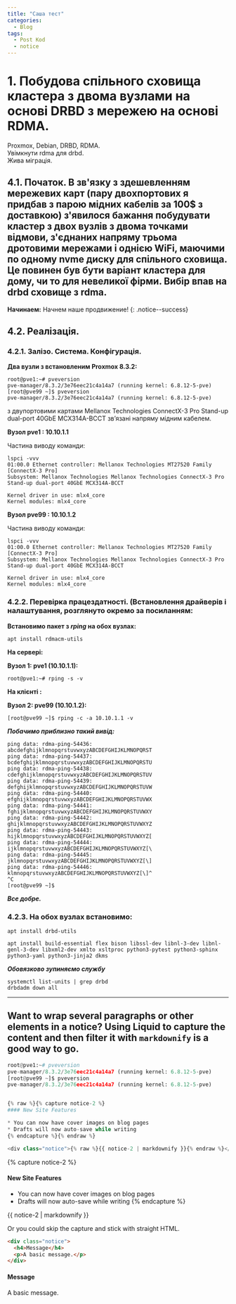```yaml
---
title: "Саша тест"
categories:
  - Blog
tags:
  - Post Kod
  - notice
---
```


# 1.	Побудова спільного сховища кластера з двома вузлами на основі DRBD з мережею на основі RDMA. 
Proxmox, Debian, DRBD, RDMA.   
Увімкнути rdma для drbd.  
Жива міграція.
## 4.1. Початок. В зв'язку з здешевленням мережевих карт (пару двоxпортових я придбав з парою мідних кабелів за 100$ з доставкою) з'явилося бажання побудувати кластер з двох вузлів з двома точками відмови, з'єднаних напряму трьома дротовими мережами і однією WiFi, маючими по одному nvme диску для спільного сховища. Це повинен  був бути варіант кластера для дому, чи то для невеликої фірми. Вибір впав на drbd сховище з rdma.
 
**Начинаем:** Начнем наше продвижение!
{: .notice--success}

## 4.2. Реалізація.
### 4.2.1. Залізо. Система. Конфігурація.
  
  **Два вузли з встановленим Proxmox 8.3.2:**
    
```
root@pve1:~# pveversion 
pve-manager/8.3.2/3e76eec21c4a14a7 (running kernel: 6.8.12-5-pve)
[root@pve99 ~]$ pveversion
pve-manager/8.3.2/3e76eec21c4a14a7 (running kernel: 6.8.12-5-pve)

```

з двупортовими картами Mellanox Technologies ConnectX-3 Pro Stand-up dual-port 40GbE MCX314A-BCCT зв’язані напряму мідним кабелем.
    
  **Вузол pve1 : 10.10.1.1**

  Частина виводу команди:  

```
lspci -vvv  
01:00.0 Ethernet controller: Mellanox Technologies MT27520 Family [ConnectX-3 Pro]  
Subsystem: Mellanox Technologies Mellanox Technologies ConnectX-3 Pro Stand-up dual-port 40GbE MCX314A-BCCT
```
```
Kernel driver in use: mlx4_core
Kernel modules: mlx4_core
```
**Вузол pve99 : 10.10.1.2**  

Частина виводу команди:  
```
lspci -vvv
01:00.0 Ethernet controller: Mellanox Technologies MT27520 Family [ConnectX-3 Pro]
Subsystem: Mellanox Technologies Mellanox Technologies ConnectX-3 Pro Stand-up dual-port 40GbE MCX314A-BCCT 
```
```
Kernel driver in use: mlx4_core
Kernel modules: mlx4_core
```
### 4.2.2. Перевірка працездатності. (Встановлення драйверів і налаштування, розглянуто окремо за посиланням:  

**Встановимо пакет з *rping*  на обох вузлах:**  
```
apt install rdmacm-utils
```
**На сервері:**  

**Вузол 1: pve1 (10.10.1.1):**  
```
root@pve1:~# rping -s -v 
```
**На клієнті :**  

**Вузол 2: pve99 (10.10.1.2):**  
```
[root@pve99 ~]$ rping -c -a 10.10.1.1 -v
```
***Побачимо приблизно такий вивід:***    
```
ping data: rdma-ping-54436: abcdefghijklmnopqrstuvwxyzABCDEFGHIJKLMNOPQRST
ping data: rdma-ping-54437: bcdefghijklmnopqrstuvwxyzABCDEFGHIJKLMNOPQRSTU
ping data: rdma-ping-54438: cdefghijklmnopqrstuvwxyzABCDEFGHIJKLMNOPQRSTUV
ping data: rdma-ping-54439: defghijklmnopqrstuvwxyzABCDEFGHIJKLMNOPQRSTUVW
ping data: rdma-ping-54440: efghijklmnopqrstuvwxyzABCDEFGHIJKLMNOPQRSTUVWX
ping data: rdma-ping-54441: fghijklmnopqrstuvwxyzABCDEFGHIJKLMNOPQRSTUVWXY
ping data: rdma-ping-54442: ghijklmnopqrstuvwxyzABCDEFGHIJKLMNOPQRSTUVWXYZ
ping data: rdma-ping-54443: hijklmnopqrstuvwxyzABCDEFGHIJKLMNOPQRSTUVWXYZ[
ping data: rdma-ping-54444: ijklmnopqrstuvwxyzABCDEFGHIJKLMNOPQRSTUVWXYZ[\
ping data: rdma-ping-54445: jklmnopqrstuvwxyzABCDEFGHIJKLMNOPQRSTUVWXYZ[\]
ping data: rdma-ping-54446: klmnopqrstuvwxyzABCDEFGHIJKLMNOPQRSTUVWXYZ[\]^
^C
[root@pve99 ~]$
```
***Все добре.***  
### 4.2.3. На обох вузлах встановимо:   
```
apt install drbd-utils
```
```
apt install build-essential flex bison libssl-dev libnl-3-dev libnl-genl-3-dev libxml2-dev xmlto xsltproc python3-pytest python3-sphinx python3-yaml python3-jinja2 dkms
```
***Обовязково зупиняємо службу***  
```
systemctl list-units | grep drbd
drbdadm down all
```




    





---
Want to wrap several paragraphs or other elements in a notice? Using Liquid to capture the content and then filter it with `markdownify` is a good way to go.
---
```python
root@pve1:~# pveversion 
pve-manager/8.3.2/3e76eec21c4a14a7 (running kernel: 6.8.12-5-pve)
[root@pve99 ~]$ pveversion
pve-manager/8.3.2/3e76eec21c4a14a7 (running kernel: 6.8.12-5-pve)


{% raw %}{% capture notice-2 %}
#### New Site Features

* You can now have cover images on blog pages
* Drafts will now auto-save while writing
{% endcapture %}{% endraw %}

<div class="notice">{% raw %}{{ notice-2 | markdownify }}{% endraw %}</div>
```

{% capture notice-2 %}
#### New Site Features

* You can now have cover images on blog pages
* Drafts will now auto-save while writing
{% endcapture %}

<div class="notice">
  {{ notice-2 | markdownify }}
</div>

Or you could skip the capture and stick with straight HTML.

```html
<div class="notice">
  <h4>Message</h4>
  <p>A basic message.</p>
</div>
```

<div class="notice">
  <h4>Message</h4>
  <p>A basic message.</p>
</div>
